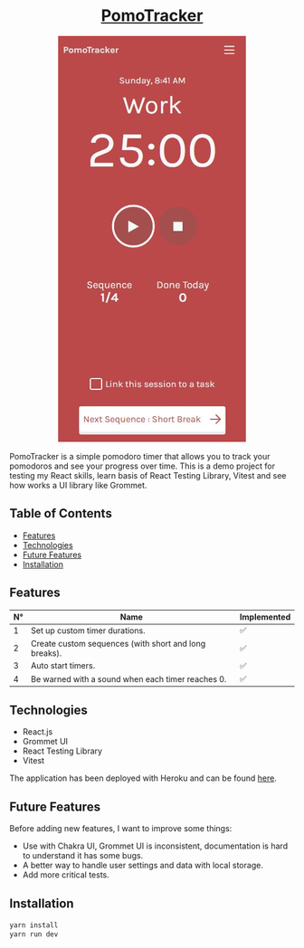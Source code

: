 
<h1 align="center"><a href="https://image-uploader.bashlor.software/">PomoTracker</a></h1>

<div style="text-align:center"><img src="https://raw.githubusercontent.com/bashlor/pomo-tracker/main/pomotracker.jpg?token=GHSAT0AAAAAAB6RSEOMXAQXXMBOHUUKP24YZDJ66YA"></img></div>

PomoTracker is a simple pomodoro timer that allows you to track your pomodoros and see your progress over time.
This is a demo project for testing my React skills, learn basis of React Testing Library, Vitest and see how works a UI library like Grommet.


## Table of Contents

- [Features](#features)
- [Technologies](#technologies)
- [Future Features](#future-features)
- [Installation](#installation)

## Features

| N° | Name                                                  | Implemented |
|----|-------------------------------------------------------|-------------|
| 1  | Set up custom timer durations.                        | ✅           |
| 2  | Create custom sequences (with short and long breaks). | ✅           |
| 3  | Auto start timers.                                    | ✅           |
| 4  | Be warned with a sound when each timer reaches 0.     | ✅           |

## Technologies

- React.js
- Grommet UI
- React Testing Library
- Vitest

The application has been deployed with Heroku and can be found [here](https://pomo-tracker.herokuapp.com/).

## Future Features

Before adding new features, I want to improve some things:
- Use with Chakra UI, Grommet UI is inconsistent, documentation is hard to understand it has some bugs.
- A better way to handle user settings and data with local storage.
- Add more critical tests.

## Installation

```console
yarn install
yarn run dev
```

